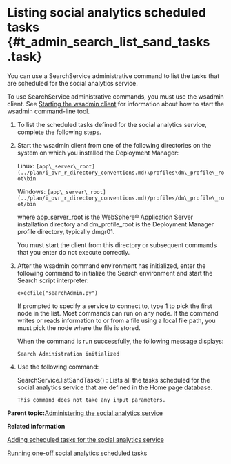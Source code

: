 # Listing social analytics scheduled tasks {#t_admin_search_list_sand_tasks .task}

You can use a SearchService administrative command to list the tasks that are scheduled for the social analytics service.

To use SearchService administrative commands, you must use the wsadmin client. See [Starting the wsadmin client](t_admin_wsadmin_starting.md) for information about how to start the wsadmin command-line tool.

1.  To list the scheduled tasks defined for the social analytics service, complete the following steps.
2.  Start the wsadmin client from one of the following directories on the system on which you installed the Deployment Manager:

    Linux: `[app\_server\_root](../plan/i_ovr_r_directory_conventions.md)\profiles\dm\_profile\_root\bin`

    Windows: `[app\_server\_root](../plan/i_ovr_r_directory_conventions.md)/profiles/dm\_profile\_root/bin`

    where app\_server\_root is the WebSphere® Application Server installation directory and dm\_profile\_root is the Deployment Manager profile directory, typically dmgr01.

    You must start the client from this directory or subsequent commands that you enter do not execute correctly.

3.  After the wsadmin command environment has initialized, enter the following command to initialize the Search environment and start the Search script interpreter:

    ```
    execfile("searchAdmin.py")
    ```

    If prompted to specify a service to connect to, type 1 to pick the first node in the list. Most commands can run on any node. If the command writes or reads information to or from a file using a local file path, you must pick the node where the file is stored.

    When the command is run successfully, the following message displays:

    ```
    Search Administration initialized
    ```

4.  Use the following command:

    SearchService.listSandTasks\(\)
    :   Lists all the tasks scheduled for the social analytics service that are defined in the Home page database.

        This command does not take any input parameters.


**Parent topic:**[Administering the social analytics service](../admin/c_admin_search_sand_indexing_tasks.md)

**Related information**  


[Adding scheduled tasks for the social analytics service](../admin/t_admin_search_configure_sand_index_tasks.md)

[Running one-off social analytics scheduled tasks](../admin/t_admin_search_one_off_sand_tasks.md)

